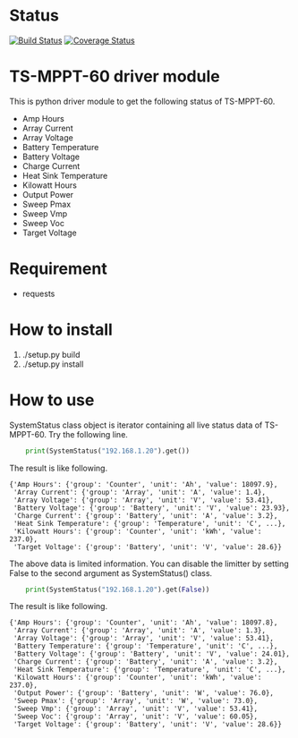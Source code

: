 # Status

[![Build Status](https://travis-ci.org/dodo5522/tsmppt60_driver.svg)](https://travis-ci.org/dodo5522/tsmppt60_driver) [![Coverage Status](https://coveralls.io/repos/dodo5522/tsmppt60_driver/badge.svg?branch=master&service=github)](https://coveralls.io/github/dodo5522/tsmppt60_driver?branch=master)

# TS-MPPT-60 driver module

This is python driver module to get the following status of TS-MPPT-60.

* Amp Hours
* Array Current
* Array Voltage
* Battery Temperature
* Battery Voltage
* Charge Current
* Heat Sink Temperature
* Kilowatt Hours
* Output Power
* Sweep Pmax
* Sweep Vmp
* Sweep Voc
* Target Voltage

# Requirement

* requests

# How to install

1. ./setup.py build
2. ./setup.py install

# How to use

SystemStatus class object is iterator containing all live status data of TS-MPPT-60. Try the following line.

```python
    print(SystemStatus("192.168.1.20").get())
```

The result is like following.

```
{'Amp Hours': {'group': 'Counter', 'unit': 'Ah', 'value': 18097.9},
 'Array Current': {'group': 'Array', 'unit': 'A', 'value': 1.4},
 'Array Voltage': {'group': 'Array', 'unit': 'V', 'value': 53.41},
 'Battery Voltage': {'group': 'Battery', 'unit': 'V', 'value': 23.93},
 'Charge Current': {'group': 'Battery', 'unit': 'A', 'value': 3.2},
 'Heat Sink Temperature': {'group': 'Temperature', 'unit': 'C', ...},
 'Kilowatt Hours': {'group': 'Counter', 'unit': 'kWh', 'value': 237.0},
 'Target Voltage': {'group': 'Battery', 'unit': 'V', 'value': 28.6}}
```

The above data is limited information. You can disable the limitter by setting False to the second argument as SystemStatus() class.

```python
    print(SystemStatus("192.168.1.20").get(False))
```

The result is like following.

```
{'Amp Hours': {'group': 'Counter', 'unit': 'Ah', 'value': 18097.8},
 'Array Current': {'group': 'Array', 'unit': 'A', 'value': 1.3},
 'Array Voltage': {'group': 'Array', 'unit': 'V', 'value': 53.41},
 'Battery Temperature': {'group': 'Temperature', 'unit': 'C', ...},
 'Battery Voltage': {'group': 'Battery', 'unit': 'V', 'value': 24.01},
 'Charge Current': {'group': 'Battery', 'unit': 'A', 'value': 3.2},
 'Heat Sink Temperature': {'group': 'Temperature', 'unit': 'C', ...},
 'Kilowatt Hours': {'group': 'Counter', 'unit': 'kWh', 'value': 237.0},
 'Output Power': {'group': 'Battery', 'unit': 'W', 'value': 76.0},
 'Sweep Pmax': {'group': 'Array', 'unit': 'W', 'value': 73.0},
 'Sweep Vmp': {'group': 'Array', 'unit': 'V', 'value': 53.41},
 'Sweep Voc': {'group': 'Array', 'unit': 'V', 'value': 60.05},
 'Target Voltage': {'group': 'Battery', 'unit': 'V', 'value': 28.6}}
```
